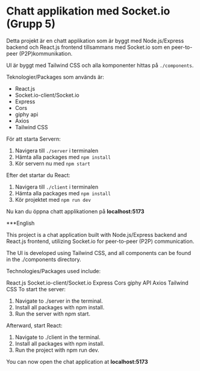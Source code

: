 # Chatt applikation med Socket.io (Grupp 5)

Detta projekt är en chatt applikation som är byggt med Node.js/Express backend och React.js frontend tillsammans med Socket.io som en peer-to-peer (P2P)kommunikation.

UI är byggt med Tailwind CSS och alla komponenter hittas på `./components`.

Teknologier/Packages som används är:

- React.js
- Socket.io-client/Socket.io
- Express
- Cors
- giphy api
- Axios
- Tailwind CSS

För att starta Servern:

1. Navigera till `./server` i terminalen
2. Hämta alla packages med `npm install`
3. Kör servern nu med `npm start`

Efter det startar du React:

1. Navigera till `./client` i terminalen
2. Hämta alla packages med `npm install`
3. Kör projektet med `npm run dev`

Nu kan du öppna chatt applikationen på
**localhost:5173**

\*\*\*English

This project is a chat application built with Node.js/Express backend and React.js frontend, utilizing Socket.io for peer-to-peer (P2P) communication.

The UI is developed using Tailwind CSS, and all components can be found in the ./components directory.

Technologies/Packages used include:

React.js
Socket.io-client/Socket.io
Express
Cors
giphy API
Axios
Tailwind CSS
To start the server:

1. Navigate to ./server in the terminal.
2. Install all packages with npm install.
3. Run the server with npm start.

Afterward, start React:

1. Navigate to ./client in the terminal.
2. Install all packages with npm install.
3. Run the project with npm run dev.

You can now open the chat application at
**localhost:5173**
